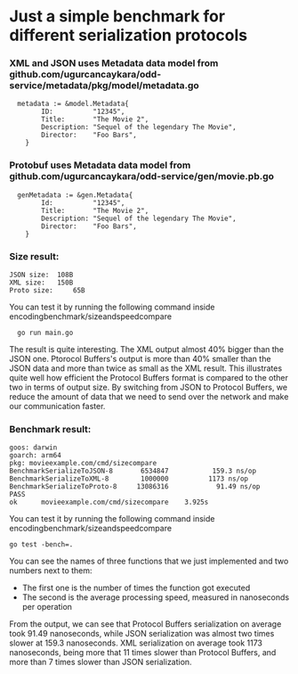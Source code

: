 # Just a simple benchmark for different serialization protocols

### XML and JSON uses Metadata data model from github.com/ugurcancaykara/odd-service/metadata/pkg/model/metadata.go 

```
  metadata := &model.Metadata{
		ID:          "12345",
		Title:       "The Movie 2",
		Description: "Sequel of the legendary The Movie",
		Director:    "Foo Bars",
	}
```



### Protobuf uses Metadata data model from github.com/ugurcancaykara/odd-service/gen/movie.pb.go 
```
  genMetadata := &gen.Metadata{
		Id:          "12345",
		Title:       "The Movie 2",
		Description: "Sequel of the legendary The Movie",
		Director:    "Foo Bars",
	}
```


### Size result:

```
JSON size: 	108B
XML size: 	150B
Proto size: 	65B
```

You can test it by running the following command inside encodingbenchmark/sizeandspeedcompare 
```
  go run main.go 
```


The result is quite interesting. The XML output almost 40% bigger than the JSON one. 
Ptorocol Buffers's output is more than 40% smaller than the JSON data and more than twice as
small as the XML result. This illustrates quite well how efficient the Protocol Buffers format 
is compared to the other two in terms of output size. By switching from JSON to Protocol Buffers,
we reduce the amount of data that we need to send over the network and make our communication faster.




### Benchmark result:

```
goos: darwin
goarch: arm64
pkg: movieexample.com/cmd/sizecompare
BenchmarkSerializeToJSON-8    	 6534847	       159.3 ns/op
BenchmarkSerializeToXML-8     	 1000000	      1173 ns/op
BenchmarkSerializeToProto-8   	13086316	        91.49 ns/op
PASS
ok  	movieexample.com/cmd/sizecompare	3.925s
```

You can test it by running the following command inside encodingbenchmark/sizeandspeedcompare
```
go test -bench=.
```


You can see the names of three functions that we just implemented and two numbers next to them:
- The first one is the number of times the function got executed
- The second is the average processing speed, measured in nanoseconds per operation

From the output, we can see that Protocol Buffers serialization on average took 91.49 nanoseconds, 
while JSON serialization was almost two times slower at 159.3 nanoseconds. XML serialization on average
took 1173 nanoseconds, being more that 11 times slower than Protocol Buffers, and more than 7 times slower 
than JSON serialization.
